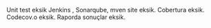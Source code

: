 Unit test eksik
Jenkins , Sonarqube, mven site eksik.
Cobertura eksik.
Codecov.o eksik.
Raporda sonuçlar eksik.